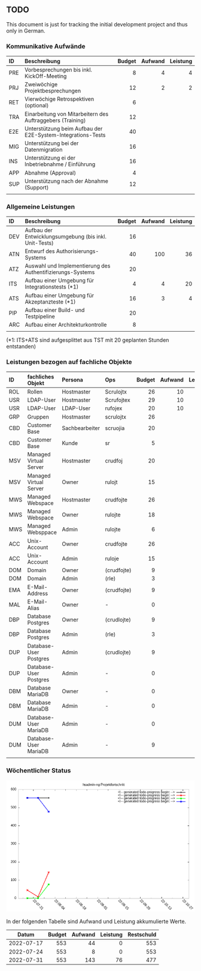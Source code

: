 
## TODO

This document is just for tracking the initial development project and thus only in German.

### Kommunikative Aufwände

| ID  | Beschreibung                                                |  Budget | Aufwand | Leistung |
|:----|:------------------------------------------------------------|--------:|--------:|---------:|
| PRE | Vorbesprechungen bis inkl. KickOff-Meeting                  |       8 |       4 |        4 |
| PRJ | Zweiwöchige Projektbesprechungen                            |      12 |       2 |        2 |
| RET | Vierwöchige Retrospektiven (optional)                       |       6 |         |          |
| TRA | Einarbeitung von Mitarbeitern des Auftraggebers (Training)  |      12 |         |          |
| E2E | Unterstützung beim Aufbau der E2E-System-Integrations-Tests |      40 |         |          |
| MIG | Unterstützung bei der Datenmigration                        |      16 |         |          |
| INS | Unterstützung ei der Inbetriebnahme / Einführung            |      16 |         |          |
| APP | Abnahme (Approval)                                          |       4 |         |          |
| SUP | Unterstützung nach der Abnahme (Support)                    |      12 |         |          |
|     |                                                             |         |         |          |


### Allgemeine Leistungen

| ID  | Beschreibung                                               |   Budget | Aufwand | Leistung |
|:----|:-----------------------------------------------------------|---------:|--------:|---------:|
| DEV | Aufbau der Entwicklungsumgebung (bis inkl. Unit-Tests)     |       16 |         |          |
| ATN | Entwurf des Authorisierungs-Systems                        |       40 |     100 |       36 |
| ATZ | Auswahl und Implementierung des Authentifizierungs-Systems |       20 |         |          |
| ITS | Aufbau einer Umgebung für Integrationstests (*1)           |        4 |       4 |       20 |
| ATS | Aufbau einer Umgebung für Akzeptanzteste (*1)              |       16 |       3 |        4 |
| PIP | Aufbau einer Build- und Testpipeline                       |       20 |         |          |
| ARC | Aufbau einer Architekturkontrolle                          |        8 |         |          |
|     |                                                            |          |         |          |

(*1: ITS+ATS sind aufgesplittet aus TST mit 20 geplanten Stunden entstanden)

### Leistungen bezogen auf fachliche Objekte

| ID  | fachliches Objekt      | Persona        | Ops         | Budget | Aufwand | Leistung |
|:----|:-----------------------|:---------------|:------------|-------:|--------:|---------:|
| ROL | Rollen                 | Hostmaster     | Scrulojtx   |     26 |      10 |        5 |
| USR | LDAP-User              | Hostmaster     | Scrufojtex  |     29 |      10 |        5 |
| USR | LDAP-User              | LDAP-User      | rufojex     |     20 |      10 |          |
| GRP | Gruppen                | Hostmaster     | scrulojtx   |     26 |         |          |
| CBD | Customer Base          | Sachbearbeiter | scruojia    |     20 |         |          |
| CBD | Customer Base          | Kunde          | sr          |      5 |         |          |
| MSV | Managed Virtual Server | Hostmaster     | crudfoj     |     20 |         |          |
| MSV | Managed Virtual Server | Owner          | rulojt      |     15 |         |          |
| MWS | Managed Webspace       | Hostmaster     | crudfojte   |     26 |         |          |
| MWS | Managed Webspace       | Owner          | rulojte     |     18 |         |          |
| MWS | Managed Websppace      | Admin          | rulojte     |      6 |         |          |
| ACC | Unix-Account           | Owner          | crudfojte   |     26 |         |          |
| ACC | Unix-Account           | Admin          | ruloje      |     15 |         |          |
| DOM | Domain                 | Owner          | (crudfojte) |      9 |         |          |
| DOM | Domain                 | Admin          | (rle)       |      3 |         |          |
| EMA | E-Mail-Address         | Owner          | (crudfojte) |      9 |         |          |
| MAL | E-Mail-Alias           | Owner          | -           |      0 |         |          |
| DBP | Database Postgres      | Owner          | (crudlojte) |      9 |         |          |
| DBP | Database Postgres      | Admin          | (rle)       |      3 |         |          |
| DUP | Database-User Postgres | Admin          | (crudlojte) |      9 |         |          |
| DUP | Database-User Postgres | Admin          | -           |      0 |         |          |
| DBM | Database MariaDB       | Owner          | -           |      0 |         |          |
| DBM | Database MariaDB       | Admin          | -           |      0 |         |          |
| DUM | Database-User MariaDB  | Admin          | -           |      0 |         |          |
| DUM | Database-User MariaDB  | Admin          | -           |      9 |         |          |
|     |                        |                |             |        |         |          |

### Wöchentlicher Status

![hsadmin-ng Projektfortschritt](TODO-progress.png)

In der folgenden Tabelle sind Aufwand und Leistung akkumulierte Werte.

<!-- generated todo-progress begin: -->
| Datum      | Budget | Aufwand | Leistung | Restschuld |
|------------|-------:|--------:|---------:|-----------:|
| 2022-07-17 |    553 |      44 |        0 |        553 |
| 2022-07-24 |    553 |       8 |        0 |        553 |
| 2022-07-31 |    553 |     143 |       76 |        477 |
<!-- generated todo-progress end. -->


